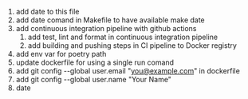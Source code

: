 1. add date to this file
2. add date comand in Makefile to have available make date
3. add continuous integration pipeline with github actions
    1. add test, lint and format in continuous integration pipeline 
    2. add building and pushing steps in CI pipeline to Docker registry
4. add env var for poetry path
5. update dockerfile for using a single run comand
6. add git config --global user.email "you@example.com" in dockerfile
7. add git config --global user.name "Your Name"
8.  date 